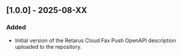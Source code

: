 ## [1.0.0] - 2025-08-XX
### Added
- Initial version of the Retarus Cloud Fax Push OpenAPI description uploaded to the repository.
